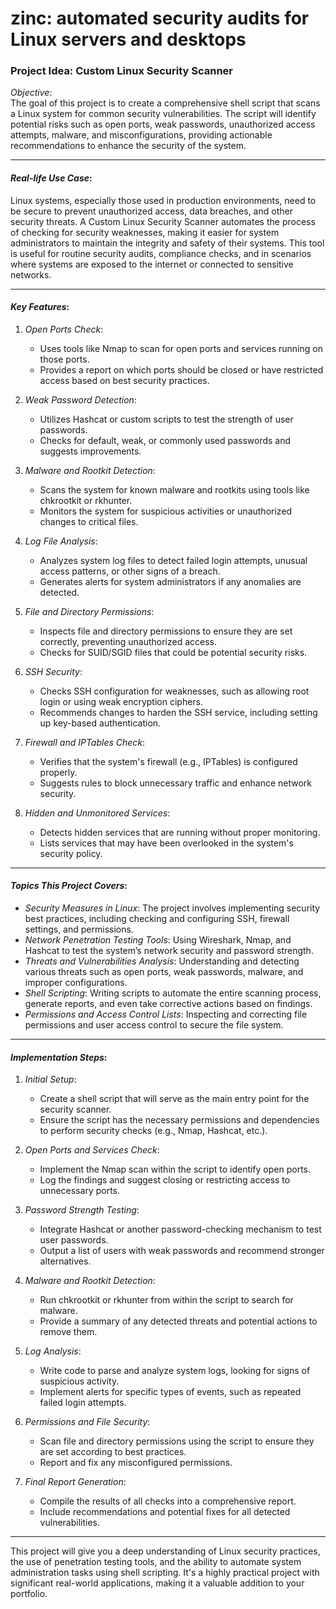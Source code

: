 # zinc: automated security audits for Linux servers and desktops

### Project Idea: Custom Linux Security Scanner

*Objective*:  
The goal of this project is to create a comprehensive shell script that scans a Linux system for common security vulnerabilities. The script will identify potential risks such as open ports, weak passwords, unauthorized access attempts, malware, and misconfigurations, providing actionable recommendations to enhance the security of the system.

---

#### *Real-life Use Case*:
Linux systems, especially those used in production environments, need to be secure to prevent unauthorized access, data breaches, and other security threats. A Custom Linux Security Scanner automates the process of checking for security weaknesses, making it easier for system administrators to maintain the integrity and safety of their systems. This tool is useful for routine security audits, compliance checks, and in scenarios where systems are exposed to the internet or connected to sensitive networks.

---

#### *Key Features*:

1. *Open Ports Check*:
   - Uses tools like Nmap to scan for open ports and services running on those ports.
   - Provides a report on which ports should be closed or have restricted access based on best security practices.

2. *Weak Password Detection*:
   - Utilizes Hashcat or custom scripts to test the strength of user passwords.
   - Checks for default, weak, or commonly used passwords and suggests improvements.

3. *Malware and Rootkit Detection*:
   - Scans the system for known malware and rootkits using tools like chkrootkit or rkhunter.
   - Monitors the system for suspicious activities or unauthorized changes to critical files.

4. *Log File Analysis*:
   - Analyzes system log files to detect failed login attempts, unusual access patterns, or other signs of a breach.
   - Generates alerts for system administrators if any anomalies are detected.

5. *File and Directory Permissions*:
   - Inspects file and directory permissions to ensure they are set correctly, preventing unauthorized access.
   - Checks for SUID/SGID files that could be potential security risks.

6. *SSH Security*:
   - Checks SSH configuration for weaknesses, such as allowing root login or using weak encryption ciphers.
   - Recommends changes to harden the SSH service, including setting up key-based authentication.

7. *Firewall and IPTables Check*:
   - Verifies that the system's firewall (e.g., IPTables) is configured properly.
   - Suggests rules to block unnecessary traffic and enhance network security.

8. *Hidden and Unmonitored Services*:
   - Detects hidden services that are running without proper monitoring.
   - Lists services that may have been overlooked in the system's security policy.

---

#### *Topics This Project Covers*:

- *Security Measures in Linux*: The project involves implementing security best practices, including checking and configuring SSH, firewall settings, and permissions.
- *Network Penetration Testing Tools*: Using Wireshark, Nmap, and Hashcat to test the system’s network security and password strength.
- *Threats and Vulnerabilities Analysis*: Understanding and detecting various threats such as open ports, weak passwords, malware, and improper configurations.
- *Shell Scripting*: Writing scripts to automate the entire scanning process, generate reports, and even take corrective actions based on findings.
- *Permissions and Access Control Lists*: Inspecting and correcting file permissions and user access control to secure the file system.

---

#### *Implementation Steps*:

1. *Initial Setup*:
   - Create a shell script that will serve as the main entry point for the security scanner.
   - Ensure the script has the necessary permissions and dependencies to perform security checks (e.g., Nmap, Hashcat, etc.).

2. *Open Ports and Services Check*:
   - Implement the Nmap scan within the script to identify open ports.
   - Log the findings and suggest closing or restricting access to unnecessary ports.

3. *Password Strength Testing*:
   - Integrate Hashcat or another password-checking mechanism to test user passwords.
   - Output a list of users with weak passwords and recommend stronger alternatives.

4. *Malware and Rootkit Detection*:
   - Run chkrootkit or rkhunter from within the script to search for malware.
   - Provide a summary of any detected threats and potential actions to remove them.

5. *Log Analysis*:
   - Write code to parse and analyze system logs, looking for signs of suspicious activity.
   - Implement alerts for specific types of events, such as repeated failed login attempts.

6. *Permissions and File Security*:
   - Scan file and directory permissions using the script to ensure they are set according to best practices.
   - Report and fix any misconfigured permissions.

7. *Final Report Generation*:
   - Compile the results of all checks into a comprehensive report.
   - Include recommendations and potential fixes for all detected vulnerabilities.

---

This project will give you a deep understanding of Linux security practices, the use of penetration testing tools, and the ability to automate system administration tasks using shell scripting. It's a highly practical project with significant real-world applications, making it a valuable addition to your portfolio.
